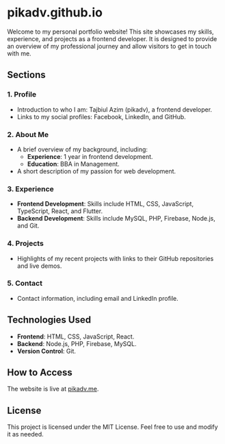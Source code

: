 # pikadv.github.io

Welcome to my personal portfolio website! This site showcases my skills, experience, and projects as a frontend developer. It is designed to provide an overview of my professional journey and allow visitors to get in touch with me.

## Sections

### 1. Profile

- Introduction to who I am: Tajbiul Azim (pikadv), a frontend developer.
- Links to my social profiles: Facebook, LinkedIn, and GitHub.

### 2. About Me

- A brief overview of my background, including:
  - **Experience**: 1 year in frontend development.
  - **Education**: BBA in Management.
- A short description of my passion for web development.

### 3. Experience

- **Frontend Development**: Skills include HTML, CSS, JavaScript, TypeScript, React, and Flutter.
- **Backend Development**: Skills include MySQL, PHP, Firebase, Node.js, and Git.

### 4. Projects

- Highlights of my recent projects with links to their GitHub repositories and live demos.

### 5. Contact

- Contact information, including email and LinkedIn profile.

## Technologies Used

- **Frontend**: HTML, CSS, JavaScript, React.
- **Backend**: Node.js, PHP, Firebase, MySQL.
- **Version Control**: Git.

## How to Access

The website is live at [pikadv.me](https://pikadv.me).

## License

This project is licensed under the MIT License. Feel free to use and modify it as needed.
